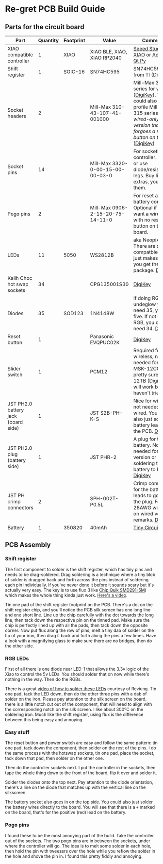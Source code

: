 # Re-gret PCB Build Guide

## Parts for the circuit board

| Part                                | Quantity | Footprint | Value                            | Comments                                                     |
| ----------------------------------- | -------- | --------- | -------------------------------- | ------------------------------------------------------------ |
| XIAO compatible controller          | 1        | XIAO      | XIAO BLE, XIAO, XIAO RP2040      | [Seeed Studio XIAO](https://www.seeedstudio.com/Seeed-XIAO-BLE-nRF52840-p-5201.html) or [Adafruit Qt Py](https://www.adafruit.com/category/595) |
| Shift register                      | 1        | SOIC-16   | SN74HC595                        | SN74HC595DRG3 from TI ([DigiKey](https://www.digikey.com/en/products/detail/texas-instruments/SN74HC595DRG3/2600341)) |
| Socket headers                      | 2        |           | Mill-Max 310-43-107-41-001000    | Mill-Max 310 series for wireless ([DigiKey](https://www.digikey.com/en/products/detail/mill-max-manufacturing-corp/310-43-107-41-001000/1212181)). You could also use low profile Mill-Max 315 series for a *wired-only version that also forgoes a reset button on the PCB.* ([DigiKey](https://www.digikey.com/en/products/detail/mill-max-manufacturing-corp/315-43-107-41-001000/4455221?s=N4IgTCBcDaIMwEYCsBaALHFCAMB2dCK22OxIAugL5A)) |
| Socket pins                         | 14       |           | Mill-Max 3320-0-00-15-00-00-03-0 | For socketing the controller. [DigiKey](https://www.digikey.com/en/products/detail/mill-max-manufacturing-corp/3320-0-00-15-00-00-03-0/4147392?s=N4IgTCBcDaIMxzABgLSqagjAVje9caAOgC4gC6AvkA) or use diode/resistor legs. Buy like 5 extras, you'll lose them. |
| Pogo pins                           | 2        |           | Mill-Max 0906-2-15-20-75-14-11-0 | For reset and battery conection. Optional if you want a wired build with no reset button on the board. |
| LEDs                                | 11       | 5050      | WS2812B                          | aka Neopixels. There are several compatble chips, just makes sure you get the 5050 package. [DigiKey](https://www.digikey.com/en/products/detail/sparkfun-electronics/COM-16347/11630204) |
| Kailh Choc hot swap sockets         | 34       |           | CPG135001S30                     | [DigiKey](https://www.digikey.com/en/products/detail/adafruit-industries-llc/5118/14671678) |
| Diodes                              | 35       | SOD123    | 1N4148W                          | If doing RGB undeglow you need 35, yes thirty five. If not doing RGB, you only need 34. [DigiKey](https://www.digikey.com/en/products/detail/smc-diode-solutions/1N4148W/6022450) |
| Reset button                        | 1        |           | Panasonic EVQPUC02K              | [DigiKey](https://www.digikey.com/en/products/detail/panasonic-electronic-components/EVQ-PUM02K/286341) |
| Slider switch                       | 1        |           | PCM12                            | Required for wireless, not needed for wired. MSK-12C02, or pretty sure CUS-12TB ([Digikey](https://www.digikey.com/en/products/detail/nidec-copal-electronics/CUS-12TB/1124222?s=N4IgTCBcDaIMYFcDOBaAjGALgIxAXQF8g)) will work but I haven't tried it. |
| JST PH2.0 battery jack (board side) | 1        |           | JST S2B-PH-K-S                   | Nice for wireless, not needed for wired. You could also just solder the battery leads to the PCB.  [DigiKey](https://www.digikey.com/en/products/detail/jst-sales-america-inc/S2B-PH-K-S-LF-SN/926626) |
| JST PH2.0 plug (battery side)       | 1        |           | JST PHR-2                        | A plug for the battery. Not needed for wired version or if soldering the battery to PCB [DigiKey](https://www.digikey.com/en/products/detail/jst-sales-america-inc/PHR-2/608607) |
| JST PH crimp connectors             | 2        |           | SPH-002T-P0.5L                   | Crimp connectors for the battery leads to go into the plug. For 28AWG wire. Ditto on wired version remarks. [DigiKey](https://www.digikey.com/en/products/detail/jst-sales-america-inc/SPH-002T-P0-5L/1300246) |
| Battery                             | 1        | 350820    | 40mAh                            | [Tiny Circuits](https://tinycircuits.com/collections/batteries/products/lithium-ion-polymer-battery-3-7v-40mah) |

## PCB Assembly

### Shift register

The first component to solder is the shift register, which has tiny pins and needs to be drag-soldered. Drag soldering is a technique where a tiny blob of solder is dragged back and forth across the pins instead of soldering each pin individually. If you've never done it before it sounds scary but it's actually very easy. The key is to use flux (I like [Chip Quik SMD291-5M](https://www.digikey.com/en/products/detail/chip-quik-inc/SMD291-5M/14636558)) which makes the whole thing kinda just work. [Here's a video](https://www.youtube.com/watch?v=wUyetZ5RtPs).

Tin one pad of the shift register footprint on the PCB. There's a dot on the shift register chip, and you'll notice the PCB silk screen has one long line and one short line. Line up the chip carefully with the dot towards the long line, then tack down the respective pin on the tinned pad. Make sure the chip is perfectly lined up with all the pads, then tack down the opposite corner. Now put flux along the row of pins, melt a tiny dab of solder on the tip of your iron, then drag it back and forth along the pins a few times. Have a look with a magnifying glass to make sure there are no bridges, then do the other side.

### RGB LEDs

First of all there is one diode near LED-1 that allows the 3.3v logic of the Xiao to control the 5v LEDs. You should solder that on now while there's nothing in the way. Then do the RGBs.

There is a great [video of how to solder these LEDs](https://twitter.com/GTIPS_SH/status/1204244088867807234?s=20) courtesy of Reviung. Tin one pad, tack the LED down, then do the other three pins with a dab of solder on the iron. Please pay attention to the silk screen on the board, there is a little notch cut out of the component, that will need to align with the corresponding notch on the silk screen. I like about 300ºC on the soldering iron. Much like the shift register, using flux is the difference between this being easy and annoying.

### Easy stuff

The reset button and power switch are easy and follow the same pattern: tin one pad, tack down the component, then solder on the rest of the pins. I do the same process with the hotswap sockets, tin one pad, place the socket, tack down that pad, then solder on the other one. 

Then do the controller sockets next. I put the controller in the sockets, then tape the whole thing down to the front of the board, flip it over and solder it. 

Solder the diodes onto the top next. Pay attention to the diode orientation, there's a line on the diode that matches up with the vertical line on the silkscreen.

The battery socket also goes in on the top side. You could also just solder the battery wires directly to the board. You will see that there is a `+` marked on the board, that's for the positive (red) lead on the battery.

### Pogo pins

I found these to be the most annoying part of the build. Take the controller out of the sockets. The two pogo pins are in between the sockets, under where the controller will go. The idea is to melt some solder in each hole, then hold the pin with tweezers over the hole while you reflow the solder in the hole and shove the pin in. I found this pretty fiddly and annoying.